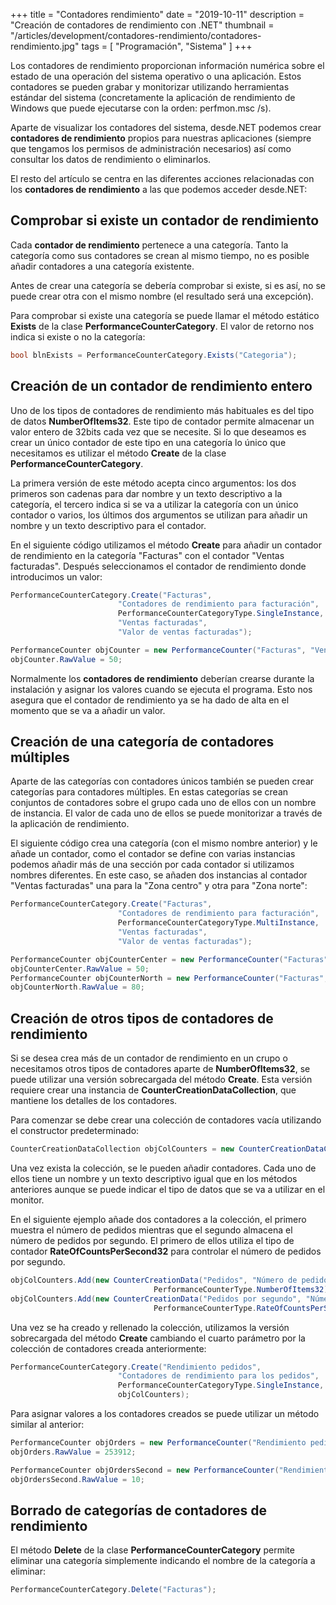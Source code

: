 +++
title = "Contadores rendimiento"
date = "2019-10-11"
description = "Creación de contadores de rendimiento con .NET"
thumbnail = "/articles/development/contadores-rendimiento/contadores-rendimiento.jpg"
tags = [ "Programación", "Sistema" ]
+++

Los contadores de rendimiento proporcionan información numérica sobre el estado de una operación del sistema operativo o
una aplicación. Estos contadores se pueden grabar y monitorizar utilizando herramientas estándar del sistema 
(concretamente la aplicación de rendimiento de Windows que puede ejecutarse con la orden: perfmon.msc /s).

Aparte de visualizar los contadores del sistema, desde.NET podemos crear **contadores de rendimiento** propios 
para nuestras aplicaciones (siempre que tengamos los permisos de administración necesarios) así como consultar los datos de
rendimiento o eliminarlos.

El resto del artículo se centra en las diferentes acciones relacionadas con los **contadores de rendimiento** a las que podemos
acceder desde.NET:

## Comprobar si existe un contador de rendimiento

Cada **contador de rendimiento** pertenece a una categoría. Tanto la categoría como sus contadores se crean al mismo tiempo,
no es posible añadir contadores a una categoría existente. 

Antes de crear una categoría se debería comprobar si existe, si es así, no se puede crear otra con el mismo nombre (el resultado
será una excepción).

Para comprobar si existe una categoría se puede llamar el método estático **Exists** de la clase **PerformanceCounterCategory**.
El valor de retorno nos indica si existe o no la categoría:

```csharp
bool blnExists = PerformanceCounterCategory.Exists("Categoria");
```

## Creación de un contador de rendimiento entero

Uno de los tipos de contadores de rendimiento más habituales es del tipo de datos **NumberOfItems32**. Este tipo de contador
permite almacenar un valor entero de 32bits cada vez que se necesite. Si lo que deseamos es crear un único contador de este
tipo en una categoría lo único que necesitamos es utilizar el método **Create** de la clase **PerformanceCounterCategory**.

La primera versión de este método acepta cinco argumentos: los dos primeros son cadenas para dar nombre y un texto descriptivo
a la categoría, el tercero indica si se va a utilizar la categoría con un único contador o varios, los últimos dos
argumentos se utilizan para añadir un nombre y un texto descriptivo para el contador.

En el siguiente código utilizamos el método **Create** para añadir un contador de rendimiento en la categoría "Facturas"
con el contador "Ventas facturadas". Después seleccionamos el contador de rendimiento donde introducimos un valor:

```csharp
PerformanceCounterCategory.Create("Facturas",
						"Contadores de rendimiento para facturación",
						PerformanceCounterCategoryType.SingleInstance,
						"Ventas facturadas",
						"Valor de ventas facturadas");

PerformanceCounter objCounter = new PerformanceCounter("Facturas", "Ventas facturadas", false);
objCounter.RawValue = 50;
```

Normalmente los **contadores de rendimiento** deberían crearse durante la instalación y asignar los valores cuando se ejecuta
el programa. Esto nos asegura que el contador de rendimiento ya se ha dado de alta en el momento que se va a añadir un valor.

## Creación de una categoría de contadores múltiples

Aparte de las categorías con contadores únicos también se pueden crear categorías para contadores múltiples. En estas 
categorías se crean conjuntos de contadores sobre el grupo cada uno de ellos con un nombre de instancia. El valor
de cada uno de ellos se puede monitorizar a través de la aplicación de rendimiento.

El siguiente código crea una categoría (con el mismo nombre anterior) y le añade un contador, como el contador se
define con varias instancias podemos añadir más de una sección por cada contador si utilizamos nombres diferentes.
En este caso, se añaden dos instancias al contador "Ventas facturadas" una para la "Zona centro" y otra para
"Zona norte":

```csharp
PerformanceCounterCategory.Create("Facturas",
						"Contadores de rendimiento para facturación",
						PerformanceCounterCategoryType.MultiInstance,
						"Ventas facturadas",
						"Valor de ventas facturadas");

PerformanceCounter objCounterCenter = new PerformanceCounter("Facturas", "Ventas facturadas", "Zona centro", false);
objCounterCenter.RawValue = 50;
PerformanceCounter objCounterNorth = new PerformanceCounter("Facturas", "Ventas facturadas", "Zona norte", false);
objCounterNorth.RawValue = 80;
```

## Creación de otros tipos de contadores de rendimiento

Si se desea crea más de un contador de rendimiento en un crupo o necesitamos otros tipos de contadores aparte de
**NumberOfItems32**, se puede utilizar una versión sobrecargada del método **Create**. Esta versión requiere
crear una instancia de **CounterCreationDataCollection**, que mantiene los detalles de los contadores.

Para comenzar se debe crear una colección de contadores vacía utilizando el constructor predeterminado:

```csharp
CounterCreationDataCollection objColCounters = new CounterCreationDataCollection();
```

Una vez exista la colección, se le pueden añadir contadores. Cada uno de ellos tiene un nombre y un texto descriptivo igual que
en los métodos anteriores aunque se puede indicar el tipo de datos que se va a utilizar en el monitor. 

En el siguiente ejemplo añade dos contadores a la colección, el primero muestra el número de pedidos mientras que el 
segundo almacena el número de pedidos por segundo. El primero de ellos utiliza el tipo de contador 
**RateOfCountsPerSecond32** para controlar el número de pedidos por segundo.

```csharp
objColCounters.Add(new CounterCreationData("Pedidos", "Número de pedidos",
								PerformanceCounterType.NumberOfItems32));
objColCounters.Add(new CounterCreationData("Pedidos por segundo", "Número de pedidos por segundo",
								PerformanceCounterType.RateOfCountsPerSecond32));
```

Una vez se ha creado y rellenado la colección, utilizamos la versión sobrecargada del método **Create** cambiando el
cuarto parámetro por la colección de contadores creada anteriormente:

```csharp
PerformanceCounterCategory.Create("Rendimiento pedidos",
					    "Contadores de rendimiento para los pedidos",
					    PerformanceCounterCategoryType.SingleInstance,
					    objColCounters);
```

Para asignar valores a los contadores creados se puede utilizar un método similar al anterior:

```csharp
PerformanceCounter objOrders = new PerformanceCounter("Rendimiento pedidos", "Pedidos", false);
objOrders.RawValue = 253912;

PerformanceCounter objOrdersSecond = new PerformanceCounter("Rendimiento pedidos", "Pedidos por segundo", false);
objOrdersSecond.RawValue = 10;
```

## Borrado de categorías de contadores de rendimiento

El método **Delete** de la clase **PerformanceCounterCategory** permite eliminar una categoría simplemente indicando el nombre
de la categoría a eliminar:

```csharp
PerformanceCounterCategory.Delete("Facturas");
```